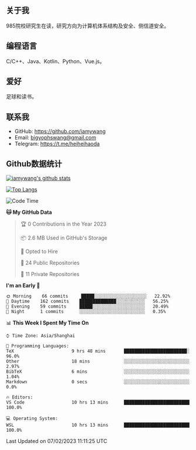 ## 关于我

985院校研究生在读，研究方向为计算机体系结构及安全、侧信道安全。

## 编程语言

C/C++、Java、Kotlin、Python、Vue.js。

## 爱好

足球和读书。

## 联系我

- GitHub: https://github.com/iamywang
- Email: bigyophswang@gmail.com
- Telegram: https://t.me/heiheihaoda

## Github数据统计

[![iamywang's github stats](https://github-readme-stats.vercel.app/api?username=iamywang&count_private=true&show_icons=true)]()

[![Top Langs](https://github-readme-stats.vercel.app/api/top-langs/?username=iamywang&layout=compact)]()

<!--START_SECTION:waka-->
![Code Time](http://img.shields.io/badge/Code%20Time-694%20hrs%2056%20mins-blue)

**🐱 My GitHub Data** 

> 🏆 0 Contributions in the Year 2023
 > 
> 📦 2.6 MB Used in GitHub's Storage 
 > 
> 💼 Opted to Hire
 > 
> 📜 24 Public Repositories 
 > 
> 🔑 11 Private Repositories  
 > 
**I'm an Early 🐤** 

```text
🌞 Morning    66 commits     █████░░░░░░░░░░░░░░░░░░░░   22.92% 
🌆 Daytime    162 commits    ██████████████░░░░░░░░░░░   56.25% 
🌃 Evening    59 commits     █████░░░░░░░░░░░░░░░░░░░░   20.49% 
🌙 Night      1 commits      ░░░░░░░░░░░░░░░░░░░░░░░░░   0.35%

```


📊 **This Week I Spent My Time On** 

```text
⌚︎ Time Zone: Asia/Shanghai

💬 Programming Languages: 
TeX                      9 hrs 48 mins       ████████████████████████░   96.0% 
Other                    18 mins             ░░░░░░░░░░░░░░░░░░░░░░░░░   2.97% 
BibTeX                   6 mins              ░░░░░░░░░░░░░░░░░░░░░░░░░   1.04% 
Markdown                 0 secs              ░░░░░░░░░░░░░░░░░░░░░░░░░   0.0%

🔥 Editors: 
VS Code                  10 hrs 13 mins      █████████████████████████   100.0%

💻 Operating System: 
WSL                      10 hrs 13 mins      █████████████████████████   100.0%

```


 Last Updated on 07/02/2023 11:11:25 UTC
<!--END_SECTION:waka-->
